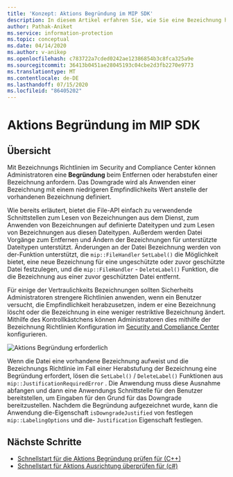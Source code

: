 ```yaml
---
title: 'Konzept: Aktions Begründung im MIP SDK'
description: In diesem Artikel erfahren Sie, wie Sie eine Bezeichnung herabstufen oder entfernen, für die eine Begründung erforderlich ist.
author: Pathak-Aniket
ms.service: information-protection
ms.topic: conceptual
ms.date: 04/14/2020
ms.author: v-anikep
ms.openlocfilehash: c783722a7cded0242ae12386854b3c8fca325a9e
ms.sourcegitcommit: 36413b0451ae28045193c04cbe2d3fb2270e9773
ms.translationtype: MT
ms.contentlocale: de-DE
ms.lasthandoff: 07/15/2020
ms.locfileid: "86405202"
---
```

# <a name="action-justification-in-mip-sdk"></a>Aktions Begründung im MIP SDK

## <a name="overview"></a>Übersicht

Mit Bezeichnungs Richtlinien im Security and Compliance Center können Administratoren eine **Begründung** beim Entfernen oder herabstufen einer Bezeichnung anfordern. Das Downgrade wird als Anwenden einer Bezeichnung mit einem niedrigeren Empfindlichkeits Wert anstelle der vorhandenen Bezeichnung definiert.

Wie bereits erläutert, bietet die File-API einfach zu verwendende Schnittstellen zum Lesen von Bezeichnungen aus dem Dienst, zum Anwenden von Bezeichnungen auf definierte Dateitypen und zum Lesen von Bezeichnungen aus diesen Dateitypen. Außerdem werden Datei Vorgänge zum Entfernen und Ändern der Bezeichnungen für unterstützte Dateitypen unterstützt. Änderungen an der Datei Bezeichnung werden von der-Funktion unterstützt, die `mip::FileHandler` `SetLabel()` die Möglichkeit bietet, eine neue Bezeichnung für eine ungeschützte oder zuvor geschützte Datei festzulegen, und die `mip::FileHandler` - `DeleteLabel()` Funktion, die die Bezeichnung aus einer zuvor geschützten Datei entfernt.

Für einige der Vertraulichkeits Bezeichnungen sollten Sicherheits Administratoren strengere Richtlinien anwenden, wenn ein Benutzer versucht, die Empfindlichkeit herabzusetzen, indem er eine Bezeichnung löscht oder die Bezeichnung in eine weniger restriktive Bezeichnung ändert. Mithilfe des Kontrollkästchens können Administratoren dies mithilfe der Bezeichnung Richtlinien Konfiguration im [Security and Compliance Center](https://sip.compliance.microsoft.com/) konfigurieren.

![Aktions Begründung erforderlich](./media/justify-action.png)

Wenn die Datei eine vorhandene Bezeichnung aufweist und die Bezeichnungs Richtlinie im Fall einer Herabstufung der Bezeichnung eine Begründung erfordert, lösen die `SetLabel()` / `DeleteLabel()` Funktionen aus `mip::JustificationRequiredError` . Die Anwendung muss diese Ausnahme abfangen und dann eine Anwendungs Schnittstelle für den Benutzer bereitstellen, um Eingaben für den Grund für das Downgrade bereitzustellen. Nachdem die Begründung aufgezeichnet wurde, kann die Anwendung die-Eigenschaft `isDowngradeJustified` von festlegen `mip::LabelingOptions` und die- `Justification` Eigenschaft festlegen.

## <a name="next-steps"></a>Nächste Schritte

- [Schnellstart für die Aktions Begründung prüfen für (C++)](quick-file-justify-actions-cpp.md)
- [Schnellstart für Aktions Ausrichtung überprüfen für (c#)](quick-file-justify-actions-csharp.md)